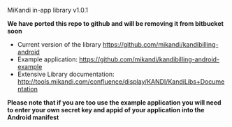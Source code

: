 MiKandi in-app library v1.0.1

**We have ported this repo to github and will be removing it from bitbucket soon**
- Current version of the library https://github.com/mikandi/kandibilling-android
- Example application: https://github.com/mikandi/kandibilling-android-example
- Extensive Library documentation: http://tools.mikandi.com/confluence/display/KANDI/KandiLibs+Documentation

**Please note that if you are too use the example application you will need to enter your own secret key and appid of your application into the Android manifest**